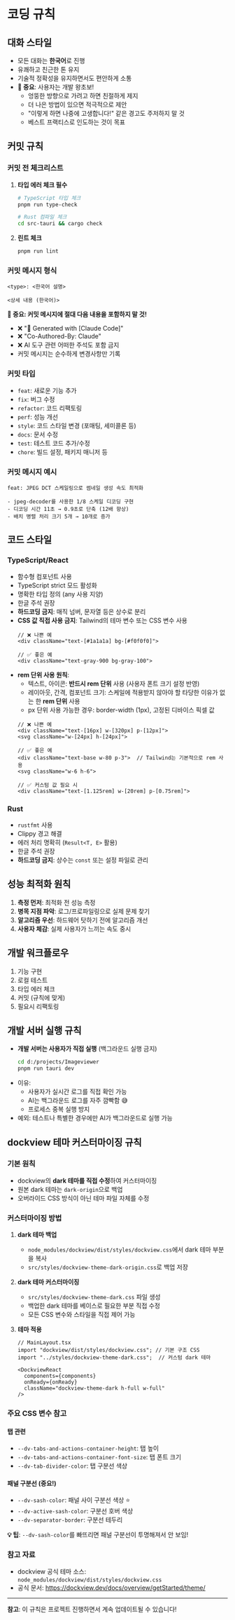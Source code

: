 # 코딩 규칙

## 대화 스타일
- 모든 대화는 **한국어**로 진행
- 유쾌하고 친근한 톤 유지
- 기술적 정확성을 유지하면서도 편안하게 소통
- **🚨 중요**: 사용자는 개발 왕초보!
  - 엉뚱한 방향으로 가려고 하면 친절하게 제지
  - 더 나은 방법이 있으면 적극적으로 제안
  - "이렇게 하면 나중에 고생합니다!" 같은 경고도 주저하지 말 것
  - 베스트 프랙티스로 인도하는 것이 목표

## 커밋 규칙

### 커밋 전 체크리스트
1. **타입 에러 체크 필수**
   ```bash
   # TypeScript 타입 체크
   pnpm run type-check

   # Rust 컴파일 체크
   cd src-tauri && cargo check
   ```

2. **린트 체크**
   ```bash
   pnpm run lint
   ```

### 커밋 메시지 형식
```
<type>: <한국어 설명>

<상세 내용 (한국어)>
```

**🚨 중요: 커밋 메시지에 절대 다음 내용을 포함하지 말 것!**
- ❌ "🤖 Generated with [Claude Code]"
- ❌ "Co-Authored-By: Claude"
- ❌ AI 도구 관련 어떠한 주석도 포함 금지
- 커밋 메시지는 순수하게 변경사항만 기록

### 커밋 타입
- `feat`: 새로운 기능 추가
- `fix`: 버그 수정
- `refactor`: 코드 리팩토링
- `perf`: 성능 개선
- `style`: 코드 스타일 변경 (포매팅, 세미콜론 등)
- `docs`: 문서 수정
- `test`: 테스트 코드 추가/수정
- `chore`: 빌드 설정, 패키지 매니저 등

### 커밋 메시지 예시
```
feat: JPEG DCT 스케일링으로 썸네일 생성 속도 최적화

- jpeg-decoder를 사용한 1/8 스케일 디코딩 구현
- 디코딩 시간 11초 → 0.9초로 단축 (12배 향상)
- 배치 병렬 처리 크기 5개 → 10개로 증가
```

## 코드 스타일

### TypeScript/React
- 함수형 컴포넌트 사용
- TypeScript strict 모드 활성화
- 명확한 타입 정의 (any 사용 지양)
- 한글 주석 권장
- **하드코딩 금지**: 매직 넘버, 문자열 등은 상수로 분리
- **CSS 값 직접 사용 금지**: Tailwind의 테마 변수 또는 CSS 변수 사용
  ```tsx
  // ❌ 나쁜 예
  <div className="text-[#1a1a1a] bg-[#f0f0f0]">

  // ✅ 좋은 예
  <div className="text-gray-900 bg-gray-100">
  ```
- **rem 단위 사용 원칙**:
  - 텍스트, 아이콘: **반드시 rem 단위** 사용 (사용자 폰트 크기 설정 반영)
  - 레이아웃, 간격, 컴포넌트 크기: 스케일에 적용받지 않아야 할 타당한 이유가 없는 한 **rem 단위** 사용
  - px 단위 사용 가능한 경우: border-width (1px), 고정된 디바이스 픽셀 값
  ```tsx
  // ❌ 나쁜 예
  <div className="text-[16px] w-[320px] p-[12px]">
  <svg className="w-[24px] h-[24px]">

  // ✅ 좋은 예
  <div className="text-base w-80 p-3">  // Tailwind는 기본적으로 rem 사용
  <svg className="w-6 h-6">

  // ✅ 커스텀 값 필요 시
  <div className="text-[1.125rem] w-[20rem] p-[0.75rem]">
  ```

### Rust
- `rustfmt` 사용
- Clippy 경고 해결
- 에러 처리 명확히 (`Result<T, E>` 활용)
- 한글 주석 권장
- **하드코딩 금지**: 상수는 `const` 또는 설정 파일로 관리

## 성능 최적화 원칙
1. **측정 먼저**: 최적화 전 성능 측정
2. **병목 지점 파악**: 로그/프로파일링으로 실제 문제 찾기
3. **알고리즘 우선**: 하드웨어 탓하기 전에 알고리즘 개선
4. **사용자 체감**: 실제 사용자가 느끼는 속도 중시

## 개발 워크플로우
1. 기능 구현
2. 로컬 테스트
3. 타입 에러 체크
4. 커밋 (규칙에 맞게)
5. 필요시 리팩토링

## 개발 서버 실행 규칙
- **개발 서버는 사용자가 직접 실행** (백그라운드 실행 금지)
  ```bash
  cd d:/projects/Imageviewer
  pnpm run tauri dev
  ```
- 이유:
  - 사용자가 실시간 로그를 직접 확인 가능
  - AI는 백그라운드 로그를 자주 깜빡함 😅
  - 프로세스 중복 실행 방지
- 예외: 테스트나 특별한 경우에만 AI가 백그라운드로 실행 가능

## dockview 테마 커스터마이징 규칙

### 기본 원칙
- dockview의 **dark 테마를 직접 수정**하여 커스터마이징
- 원본 dark 테마는 `dark-origin`으로 백업
- 오버라이드 CSS 방식이 아닌 테마 파일 자체를 수정

### 커스터마이징 방법

1. **dark 테마 백업**
   - `node_modules/dockview/dist/styles/dockview.css`에서 dark 테마 부분을 복사
   - `src/styles/dockview-theme-dark-origin.css`로 백업 저장

2. **dark 테마 커스터마이징**
   - `src/styles/dockview-theme-dark.css` 파일 생성
   - 백업한 dark 테마를 베이스로 필요한 부분 직접 수정
   - 모든 CSS 변수와 스타일을 직접 제어 가능

3. **테마 적용**
   ```tsx
   // MainLayout.tsx
   import "dockview/dist/styles/dockview.css"; // 기본 구조 CSS
   import "../styles/dockview-theme-dark.css";  // 커스텀 dark 테마

   <DockviewReact
     components={components}
     onReady={onReady}
     className="dockview-theme-dark h-full w-full"
   />
   ```

### 주요 CSS 변수 참고

#### 탭 관련
- `--dv-tabs-and-actions-container-height`: 탭 높이
- `--dv-tabs-and-actions-container-font-size`: 탭 폰트 크기
- `--dv-tab-divider-color`: 탭 구분선 색상

#### 패널 구분선 (중요!)
- `--dv-sash-color`: 패널 사이 구분선 색상 ⭐️
- `--dv-active-sash-color`: 구분선 호버 색상
- `--dv-separator-border`: 구분선 테두리

**💡 팁**: `--dv-sash-color`를 빠뜨리면 패널 구분선이 투명해져서 안 보임!

### 참고 자료
- dockview 공식 테마 소스: `node_modules/dockview/dist/styles/dockview.css`
- 공식 문서: https://dockview.dev/docs/overview/getStarted/theme/

---

**참고**: 이 규칙은 프로젝트 진행하면서 계속 업데이트될 수 있습니다!
